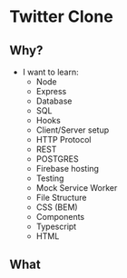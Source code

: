 # Twitter Clone


## Why?
- I want to learn:
    - Node
    - Express
    - Database
    - SQL
    - Hooks
    - Client/Server setup
    - HTTP Protocol
    - REST
    - POSTGRES
    - Firebase hosting
    - Testing
    - Mock Service Worker
    - File Structure
    - CSS (BEM)
    - Components
    - Typescript
    - HTML
## What 